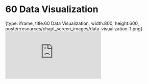 # 60 Data Visualization
 
{type: iframe, title:60 Data Visualization, width:800, height:600, poster:resources/chapt_screen_images/data-visualization-1.png}
![](https://datatrail-jhu.github.io/DataTrail_ReOrg/no_toc/data-visualization-1.html)
 

 
